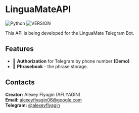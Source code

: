 # LinguaMateAPI

![Python](https://img.shields.io/badge/python-3.10%2B-blue)
![VERSION](https://img.shields.io/badge/status-in%20development-red)

This API is being developed for the LinguaMate Telegram Bot.

## Features

- 🔑 **Authorization** for Telegram by phone number **(Demo)**
- 💬 **Phrasebook** - the phrase storage.

## Contacts

**Creator:** Alexey Flyagin (AFLYAGIN)  
**Email:** alexeyflyagin06@google.com   
**Telegram:** [@alexeyflyagin](https://t.me/alexeyflyagin)
